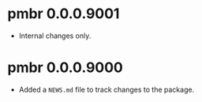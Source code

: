 <!-- NEWS.md is maintained by https://fledge.cynkra.com, contributors should not edit this file -->

# pmbr 0.0.0.9001

- Internal changes only.


# pmbr 0.0.0.9000

- Added a `NEWS.md` file to track changes to the package.
